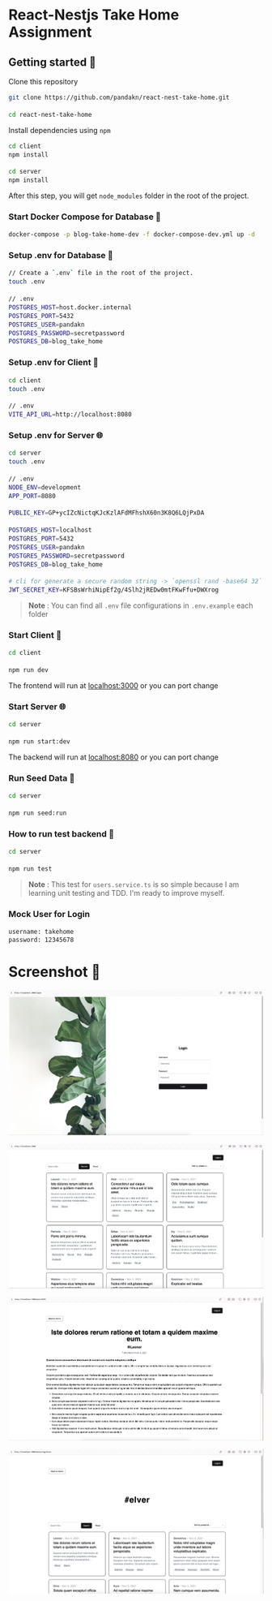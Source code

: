 # React-Nestjs Take Home Assignment

## Getting started 🚀

Clone this repository

```zsh
git clone https://github.com/pandakn/react-nest-take-home.git

cd react-nest-take-home
```

Install dependencies using `npm`

```zsh
cd client
npm install

cd server
npm install
```

After this step, you will get `node_modules` folder in the root of the project.

### Start Docker Compose for Database 🐳

```zsh
docker-compose -p blog-take-home-dev -f docker-compose-dev.yml up -d
```

### Setup .env for Database 🐳

```zsh
// Create a `.env` file in the root of the project.
touch .env

// .env
POSTGRES_HOST=host.docker.internal
POSTGRES_PORT=5432
POSTGRES_USER=pandakn
POSTGRES_PASSWORD=secretpassword
POSTGRES_DB=blog_take_home
```

### Setup .env for Client 👀

```zsh
cd client
touch .env

// .env
VITE_API_URL=http://localhost:8080
```

### Setup .env for Server 🌐

```zsh
cd server
touch .env

// .env
NODE_ENV=development
APP_PORT=8080

PUBLIC_KEY=GP+ycIZcNictqKJcKzlAFdMFhshX60n3K8Q6LQjPxDA

POSTGRES_HOST=localhost
POSTGRES_PORT=5432
POSTGRES_USER=pandakn
POSTGRES_PASSWORD=secretpassword
POSTGRES_DB=blog_take_home

# cli for generate a secure random string -> `openssl rand -base64 32`
JWT_SECRET_KEY=KFSBsWrhiNipEf2g/4Slh2jREDw0mtFKwFfu+DWXrog
```

> **Note** : You can find all `.env` file configurations in `.env.example` each folder

### Start Client 👀

```zsh
cd client

npm run dev
```

The frontend will run at [localhost:3000](http://localhost:3000) or you can port change

### Start Server 🌐

```zsh
cd server

npm run start:dev
```

The backend will run at [localhost:8080](http://localhost:8080) or you can port change

### Run Seed Data 🌱

```zsh
cd server

npm run seed:run
```

### How to run test backend 🧪

```zsh
cd server

npm run test
```

> **Note** : This test for `users.service.ts` is so simple because I am learning unit testing and TDD. I'm ready to improve myself.

### Mock User for Login

    username: takehome
    password: 12345678

# Screenshot 📸

![image](./screenshots/login.png)

![image](/screenshots/home.png)

![image](/screenshots/post.png)

![image](/screenshots/tag.png)
